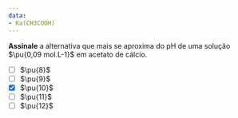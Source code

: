 ```yaml
---
data:
- Ka(CH3COOH)
---
```


**Assinale** a alternativa que mais se aproxima do $\mathrm{pH}$ de uma solução $\pu{0,09 mol.L-1}$ em acetato de cálcio.

- [ ] $\pu{8}$
- [ ] $\pu{9}$
- [x] $\pu{10}$
- [ ] $\pu{11}$
- [ ] $\pu{12}$
